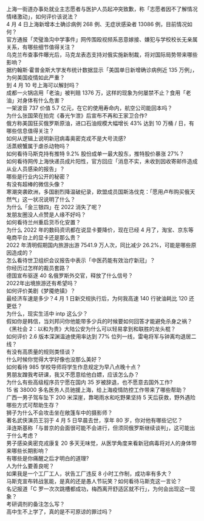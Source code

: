 上海一街道办事处就业主志愿者与医护人员起冲突致歉，称「志愿者因不了解情况情绪激动」，如何评价该说法？  
4 月 4 日上海新增本土确诊病例 268 例、无症状感染者 13086 例，目前情况如何？  
官方通报「灵璧渔沟中学事件」网传围殴视频系恶意嫁接、嫌犯与学校校长无亲属关系，有哪些细节值得关注？  
乌克兰布查事件曝光后，马克龙表态支持对俄实施新制裁，将对国际局势带来哪些影响？  
据约翰斯·霍普金斯大学发布统计数据显示「美国单日新增确诊病例近 135 万例」，为何美国疫情如此严重？  
到 4 月 10 号上海可以解封吗？  
成都一火锅店用「老油」被判赔 1376 万，这样的现象为何屡禁不止？食用「老油」对身体有什么危害？  
一架波音 737 价值 5.7 亿元，在它的使用寿命内，航空公司能回本吗？  
为什么张国荣在拍完《春光乍泄》后宣布不再和王家卫合作?  
俄方称美国狂买俄罗斯原油，进口石油规模大幅增长 43% 达到 10 万桶 / 日，有哪些信息值得关注？  
如何从逻辑上说明新冠病毒奥密克戎不是大号流感?  
活蒸螃蟹属于虐杀动物吗？  
如何看待马斯克持有推特 9.2% 股份成单一最大股东，推特股价暴涨 27%？  
如何看待网传上海快递员成片阳性，官方回应「消息不实，未收到因收寄邮件造成从业人员感染的报告」？  
哪些是行业内公开的秘密？  
有没有超棒的微信头像？  
寒潮突袭欧洲，多国剧烈降温破纪录，欧盟成员国斯洛伐克：「愿用卢布购买俄天然气」这一状况说明了什么？  
为什么「金三银四」在 2022 消失了呢？  
发朋友圈没人点赞是人缘不好吗？  
如何看待兰州重启货币化安置？  
为什么 2022 年的数码资讯都在说显卡要降价，现在已经 4 月了，淘宝、京东等电商平台上的显卡还是那么贵？  
2022 年清明假期国内旅游出游 7541.9 万人次，同比减少 26.2%，可能是哪些原因造成的？  
怎么看待世卫组织会议报告中表示「中医药能有效治疗新冠」？  
你经历过怎样的裁员套路？  
德国宣布驱逐 40 名俄罗斯外交官，释放了什么信号？  
2022年出境旅游还有希望吗？  
如何评价美剧《梦魇绝镇》？  
最经济车速是多少？4 月 1 日新交规执行后，为何我高速 140 行驶油耗比 120 还更低？  
为什么，现实生活中 intp 这么少？  
假如你是韩信，当刘邦问你他能带多少兵的时候要如何回答才能避免杀身之祸？  
《黑社会 2：以和为贵》大陆公安为什么可以轻易拿到和联胜的龙头棍？  
如何评价 2.6 版本深渊温迪使用率达到 77% 位列一线，雷电将军与钟离均退居二线？  
有没有高质量的规则类怪谈？  
什么时候你觉得大学好像也没那么美好？  
如何看待 985 学校导师将学生作息规定为早八点晚十点？  
男朋友蹭我考研课，我又不愿意给他白嫖，应该怎么办？  
为什么有些高级程序员宁愿在国内 35 岁被辞退，也不愿意去国外工作?  
15 省 38000 多名医务人员驰援上海，给上海疫情防控工作带来了哪些帮助？  
广西一男子驾车坠下 200 米深崖，靠喝雨水和吃野果坚持 5 天后获救，野外遇险哪些方式可帮助生存？  
狮子为什么不会攻击坐在敞篷车中的摄影师？  
著名武侠演员王羽于 4 月 5 日早晨去世，享年 80 岁，你对他有哪些记忆？  
泽连斯基称「与普京的会面很可能不会进行，但须同俄罗斯继续谈判」，这可能出于什么考虑？  
男子感染奥密克戎康复 20 多天无味觉，从医学角度来看新冠病毒将对人的身体带来哪些长期影响？  
有哪些是你痛醒之后才明白的道理?  
人为什么要善良呢？  
如果我是一个工厂工人，状告工厂违反 8 小时工作制，成功率有多大？  
马斯克宣布转战氢能，是真的还是愚人节玩笑？如何看待马斯克这一言论？  
名记报道「C 罗一次次跳槽都成功，梅西离开舒适区就不行」，为何会出现这一现象？  
考研调剂的备注怎么写？  
高中生不上学了，真的是不可原谅的罪过吗？  
